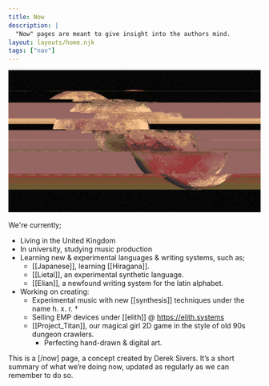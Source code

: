 ```yaml
---
title: Now
description: |
  "Now" pages are meant to give insight into the authors mind.
layout: layouts/home.njk
tags: ["nav"]
---
```


![hi :>](/static/img/jupyglitch.png)

We're currently;

- Living in the United Kingdom
- In university, studying music production
- Learning new & experimental languages & writing systems, such as;
  - [[Japanese]], learning [[Hiragana]].
  - [[Lietal]], an experimental synthetic language.
  - [[Elian]], a newfound writing system for the latin alphabet.
- Working on creating:
  - Experimental music with new [[synthesis]] techniques under the name h. x. r. †
  - Selling EMP devices under [[elith]] @ <https://elith.systems>
  - [[Project_Titan]], our magical girl 2D game in the style of old 90s dungeon crawlers.
    - Perfecting hand-drawn & digital art.

This is a [/now] page, a concept created by Derek Sivers.
It’s a short summary of what we’re doing now, updated as regularly as we can remember to do so.
